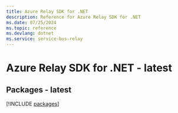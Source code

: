 ```yaml
---
title: Azure Relay SDK for .NET
description: Reference for Azure Relay SDK for .NET
ms.date: 07/25/2024
ms.topic: reference
ms.devlang: dotnet
ms.service: service-bus-relay
---
```

# Azure Relay SDK for .NET - latest
## Packages - latest
[!INCLUDE [packages](relay-index.md)]